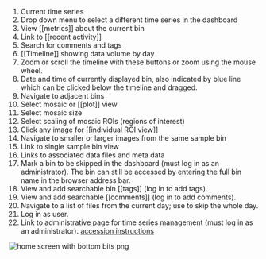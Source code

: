 1. Current time series
2. Drop down menu to select a different time series in the dashboard
3. View [[metrics]] about the current bin
4. Link to [[recent activity]]
5. Search for comments and tags
6. [[Timeline]] showing data volume by day
7. Zoom or scroll the timeline with these buttons or zoom using the mouse wheel.
8. Date and time of currently displayed bin, also indicated by blue line which
can be clicked below the timeline and dragged.
9. Navigate to adjacent bins
10. Select mosaic or [[plot]] view
11. Select mosaic size
12. Select scaling of mosaic ROIs (regions of interest)
13. Click any image for [[individual ROI view]]
14. Navigate to smaller or larger images from the same sample bin
15. Link to single sample bin view
16. Links to associated data files and meta data
17. Mark a bin to be skipped in the dashboard (must log in as an administrator). The bin can still be accessed by entering the full bin name in the browser address bar. 
18. View and add searchable bin [[tags]] (log in to add tags).
19. View and add searchable [[comments]] (log in to add comments).
20. Navigate to a list of files from the current day; use to skip the whole day. 
21. Log in as user.
22. Link to administrative page for time series management (must log in as an administrator).
[accession instructions](https://github.com/joefutrelle/ifcb-dashboard/wiki/Installation#accession)

![home screen with bottom bits png](https://cloud.githubusercontent.com/assets/14059636/11543202/4e457f9a-9909-11e5-8ebd-f72ef316da0f.jpg)
